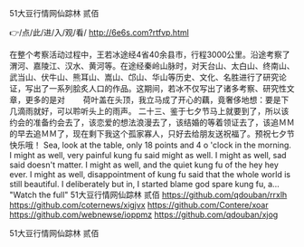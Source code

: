 
51大豆行情网仙踪林 贰佰




👉/点/此/进/入/观/看/ http://6e6s.com?rtfvp.html




在整个考察活动过程中，王若冰途经4省40余县市，行程3000公里。沿途考察了渭河、嘉陵江、汉水、黄河等。在途经秦岭山脉时，对天台山、太白山、终南山、武当山、伏牛山、熊耳山、嵩山、邙山、华山等历史、文化、名胜进行了研究论证，写出了一系列脍炙人口的作品。这期间，若冰不仅写出了诸多考察、研究性文章，更多的是对
　　荷叶盖在头顶，我立马成了开心的藕，竟奢侈地想：要是下几滴雨就好，可以聆听头上的雨声。
	二十三、鉴于七夕节马上就要到了，所以该约会的准备约会去了，该恋爱的想法浪漫去了，该结婚的等着领证去了，该追ＭＭ的早去追ＭＭ了，现在剩下我这个孤家寡人，只好去给朋友送祝福了。预祝七夕节快乐哦！
Sea, look at the table, only 18 points and 4 o 'clock in the morning.
I might as well, very painful kung fu said might as well.
I might as well, sad said doesn't matter.
I might as well, and the quiet kung fu of the hey hey ever.
I might as well, disappointment of kung fu said that the whole world is still beautiful.
I deliberately but in, I started blame god spare kung fu, a...
"Watch the full"
51大豆行情网仙踪林 贰佰 https://github.com/qdouban/rrxlh
https://github.com/coternews/xigjvx
https://github.com/Contere/xoar
https://github.com/webnewse/ioppmz
https://github.com/qdouban/xjog





51大豆行情网仙踪林 贰佰
